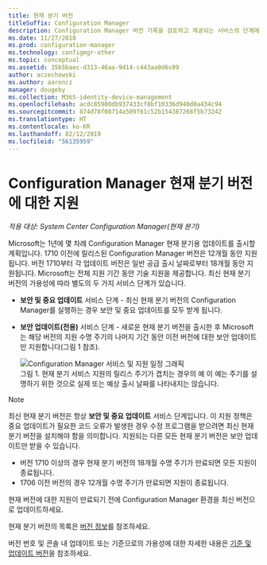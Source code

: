 ```yaml
---
title: 현재 분기 버전
titleSuffix: Configuration Manager
description: Configuration Manager 버전 기록을 검토하고 제공되는 서비스의 단계에 대해 알아봅니다.
ms.date: 11/27/2018
ms.prod: configuration-manager
ms.technology: configmgr-other
ms.topic: conceptual
ms.assetid: 35b5baec-d313-46aa-9d14-c443aa0d6c09
author: aczechowski
ms.author: aaroncz
manager: dougeby
ms.collection: M365-identity-device-management
ms.openlocfilehash: acdc85980db937433cf8bf10336d940d0a434c94
ms.sourcegitcommit: 874d78f08714a509f61c52b154387268f5b73242
ms.translationtype: HT
ms.contentlocale: ko-KR
ms.lasthandoff: 02/12/2019
ms.locfileid: "56135959"
---
```

# <a name="support-for-configuration-manager-current-branch-versions"></a>Configuration Manager 현재 분기 버전에 대한 지원

*적용 대상: System Center Configuration Manager(현재 분기)*

Microsoft는 1년에 몇 차례 Configuration Manager 현재 분기용 업데이트를 출시할 계획입니다. 1710 이전에 릴리스된 Configuration Manager 버전은 12개월 동안 지원됩니다. 버전 1710부터 각 업데이트 버전은 일반 공급 출시 날짜로부터 18개월 동안 지원됩니다. Microsoft는 전체 지원 기간 동안 기술 지원을 제공합니다. 최신 현재 분기 버전의 가용성에 따라 별도의 두 가지 서비스 단계가 있습니다.  

- **보안 및 중요 업데이트** 서비스 단계 - 최신 현재 분기 버전의 Configuration Manager를 실행하는 경우 보안 및 중요 업데이트를 모두 받게 됩니다.  

- **보안 업데이트(전용)** 서비스 단계 - 새로운 현재 분기 버전을 출시한 후 Microsoft는 해당 버전의 지원 수명 주기의 나머지 기간 동안 이전 버전에 대한 보안 업데이트만 지원합니다(그림 1 참조).  

  ![Configuration Manager 서비스 및 지원 일정 그래픽](media/CM_Servicing_support_timeline1.png)  
  그림 1. 현재 분기 서비스 지원의 릴리스 주기가 겹치는 경우의 예 이 예는 주기를 설명하기 위한 것으로 실제 또는 예상 출시 날짜를 나타내지는 않습니다.

> [!NOTE]  
>  최신 현재 분기 버전은 항상 **보안 및 중요 업데이트** 서비스 단계입니다. 이 지원 정책은 중요 업데이트가 필요한 코드 오류가 발생한 경우 수정 프로그램을 받으려면 최신 현재 분기 버전을 설치해야 함을 의미합니다. 지원되는 다른 모든 현재 분기 버전은 보안 업데이트만 받을 수 있습니다.
> - 버전 1710 이상의 경우 현재 분기 버전의 18개월 수명 주기가 만료되면 모든 지원이 종료됩니다.
> - 1706 이전 버전의 경우 12개월 수명 주기가 만료되면 지원이 종료됩니다.
> 
> 현재 버전에 대한 지원이 만료되기 전에 Configuration Manager 환경을 최신 버전으로 업데이트하세요.

현재 분기 버전의 목록은 [버전 정보](/sccm/core/servers/manage/updates#version-details)를 참조하세요.

버전 번호 및 콘솔 내 업데이트 또는 기준으로의 가용성에 대한 자세한 내용은 [기준 및 업데이트 버전](/sccm/core/servers/manage/updates#a-namebkmkbaselinesa-baseline-and-update-versions)을 참조하세요.
